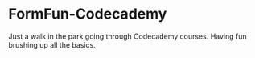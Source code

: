 # FormFun-Codecademy

Just a walk in the park going through Codecademy courses. Having fun brushing up all the basics.
